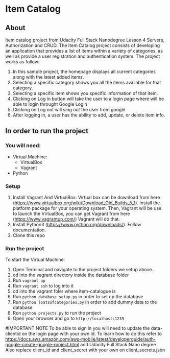 # Item Catalog

## About

Item catalog project from Udacity Full Stack Nanodegree Lesson 4 Servers, Authorization and CRUD. 
The Item Catalog project consists of developing an application that provides a list of items within a variety of categories, as well as provide a user registration and authentication system.
The project works as follow:
1. In this sample project, the homepage displays all current categories along with the latest added items.
2. Selecting a specific category shows you all the items available for that category.
3. Selecting a specific item shows you specific information of that item.
4. Clicking on Log in button will take the user to a login page where will be able to login throught Google Login
5. Clicking on Log out will sing out the user from google
6. After logging in, a user has the ability to add, update, or delete item info.

## In order to run the project

### You will need:
- Virtual Machine:
    - VirtualBox
    - Vagrant
- Python

### Setup

1. Install Vagrant And VirtualBox:
Virtual box can be download from here (https://www.virtualbox.org/wiki/Download_Old_Builds_5_1). Install the platform package for your operating system.
Then, Vagrant will be use to launch the VirtualBox, you can get Vagrant from here (https://www.vagrantup.com/)
Vagrant will do that.
2. Install Python3 (https://www.python.org/downloads/). Follow documentation.
3. Clone this repo

### Run the project

To start the Virtual Machine:
1. Open Terminal and navigate to the project folders we setup above.
2. cd into the vagrant directory inside the database folder
3. Run `vagrant up`
4. Run `vagrant ssh` to log into it
5. cd into the vagrant foler where item-catalogue is
6. Run `python database_setup.py` in order to set up the database
7. Run `python loatsofcategories.py` in order to add dummy data to the database
8. Run `python projects.py` to run the project
9. Open your browser and go to `http://localhost:1239`

#IMPORTANT NOTE
To be able to sign in you will need to update the data-clientid on the login page with your own id. To learn how to do this refer to https://docs.aws.amazon.com/aws-mobile/latest/developerguide/auth-google-create-google-project.html and Udacity Full Stack Nano degree
Also replace client_id and client_secret with your own on client_secrets.json